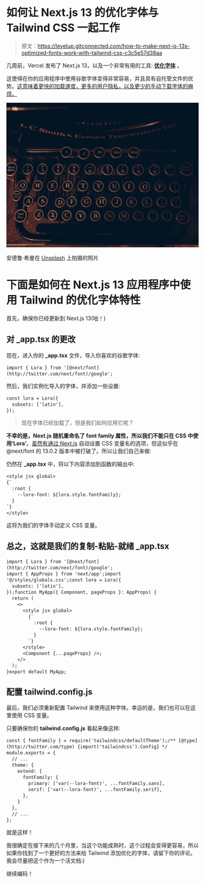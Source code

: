 # 如何让 Next.js 13 的优化字体与 Tailwind CSS 一起工作

> 原文：<https://levelup.gitconnected.com/how-to-make-next-js-13s-optimized-fonts-work-with-tailwind-css-c3c5e57d38aa>

几周前，Vercel 发布了 Next.js 13，以及一个非常有用的工具: [**优化字体**](https://nextjs.org/docs/basic-features/font-optimization) 。

这使得在你的应用程序中使用谷歌字体变得非常容易，并且具有自托管文件的优势。[这意味着更快的加载速度，更多的用户隐私，以及更少的手动下载字体的麻烦。](https://nextjs.org/docs/basic-features/font-optimization#google-fonts)

![](img/2ad7229246ed07fe9682e4293f3c5387.png)

安德鲁·希曼在 [Unsplash](https://unsplash.com?utm_source=medium&utm_medium=referral) 上拍摄的照片

# 下面是如何在 Next.js 13 应用程序中使用 Tailwind 的优化字体特性

首先，确保你已经更新到 Next.js 13(咄！)

## 对 _app.tsx 的更改

现在，进入你的 **_app.tsx** 文件，导入你喜欢的谷歌字体:

```
import { Lora } from '[@next/font](http://twitter.com/next/font)/google';
```

然后，我们实例化导入的字体，并添加一些设置:

```
const lora = Lora({
  subsets: ['latin'],
});
```

> 现在字体已经加载了，但是我们如何应用它呢？

**不幸的是，Next.js 随机重命名了 font family 属性，所以我们不能只在 CSS 中使用‘Lora’**。[虽然有通过 Next.js](https://nextjs.org/docs/api-reference/next/font#css-variables) 自动设置 CSS 变量名的选项，但这似乎在@next/font 的 13.0.2 版本中被打破了。所以让我们自己来做:

仍然在 **_app.tsx** 中，将以下内容添加到函数的输出中:

```
<style jsx global>
{`
  :root {
    --lora-font: ${lora.style.fontFamily};
  }
`}
</style>
```

这将为我们的字体手动定义 CSS 变量。

## 总之，这就是我们的复制-粘贴-就绪 _app.tsx

```
import { Lora } from '[@next/font](http://twitter.com/next/font)/google';
import { AppProps } from 'next/app';import '@/styles/globals.css';const lora = Lora({
  subsets: ['latin'],
});function MyApp({ Component, pageProps }: AppProps) {
  return (
    <>
      <style jsx global>
        {`
          :root {
            --lora-font: ${lora.style.fontFamily};
          }
        `}
      </style>
      <Component {...pageProps} />;
    </>
  );
}export default MyApp;
```

## 配置 tailwind.config.js

最后，我们必须重新配置 Tailwind 来使用这种字体。幸运的是，我们也可以在这里使用 CSS 变量。

只要确保你的 **tailwind.config.js** 看起来像这样:

```
const { fontFamily } = require('tailwindcss/defaultTheme');/** [@type](http://twitter.com/type) {import('tailwindcss').Config} */
module.exports = {
  // ...
  theme: {
    extend: {
      fontFamily: {
        primary: ['var(--lora-font)', ...fontFamily.sans],
        serif: ['var(--lora-font)', ...fontFamily.serif],
      },
    }
  },
  // ...
};
```

就是这样！

我很确定在接下来的几个月里，当这个功能成熟时，这个过程会变得更容易，所以如果你找到了一个更好的方法来给 Tailwind 添加优化的字体，请留下你的评论。我会尽量把这个作为一个活文档:)

继续编码！